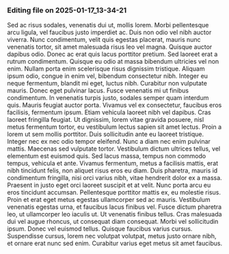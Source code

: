 

### Editing file on 2025-01-17_13-34-21

Sed ac risus sodales, venenatis dui ut, mollis lorem. Morbi pellentesque arcu ligula, vel faucibus justo imperdiet ac. Duis non odio vel nibh auctor viverra. Nunc condimentum, velit quis egestas placerat, mauris nunc venenatis tortor, sit amet malesuada risus leo vel magna. Quisque auctor dapibus odio. Donec ac erat quis lacus porttitor pretium. Sed laoreet erat a rutrum condimentum.
Quisque eu odio at massa bibendum ultricies vel non enim. Nullam porta enim scelerisque risus dignissim tristique. Aliquam ipsum odio, congue in enim vel, bibendum consectetur nibh. Integer eu neque fermentum, blandit mi eget, luctus nibh. Curabitur non vulputate mauris. Donec eget pulvinar lacus. Fusce venenatis mi ut finibus condimentum. In venenatis turpis justo, sodales semper quam interdum quis. Mauris feugiat auctor porta. Vivamus vel ex consectetur, faucibus eros facilisis, fermentum ipsum. Etiam vehicula laoreet nibh vel dapibus. Cras laoreet fringilla feugiat. Ut dignissim, lorem vitae gravida posuere, nisl metus fermentum tortor, eu vestibulum lectus sapien sit amet lectus.
Proin a lorem ut sem mollis porttitor. Duis sollicitudin ante eu laoreet tristique. Integer nec ex nec odio tempor eleifend. Nunc a diam nec enim pulvinar mattis. Maecenas sed vulputate tortor. Vestibulum dictum ultrices tellus, vel elementum est euismod quis. Sed lacus massa, tempus non commodo tempus, vehicula et ante. Vivamus fermentum, metus a facilisis mattis, erat nibh tincidunt felis, non aliquet risus eros eu diam. Duis pharetra, mauris id condimentum fringilla, nisi orci varius nibh, vitae hendrerit dolor ex a massa. Praesent in justo eget orci laoreet suscipit et at velit. Nunc porta arcu eu eros tincidunt accumsan. Pellentesque porttitor mattis ex, eu molestie risus. Proin et erat eget metus egestas ullamcorper sed ac mauris. Vestibulum venenatis egestas urna, et faucibus lacus finibus vel.
Fusce dictum pharetra leo, ut ullamcorper leo iaculis ut. Ut venenatis finibus tellus. Cras malesuada dui vel augue rhoncus, ut consequat diam consequat. Morbi vel sollicitudin ipsum. Donec vel euismod tellus. Quisque faucibus varius cursus. Suspendisse cursus, lorem nec volutpat volutpat, metus justo ornare nibh, et ornare erat nunc sed enim. Curabitur varius eget metus sit amet faucibus.


